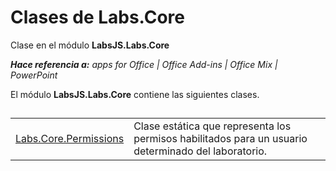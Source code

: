 
# Clases de Labs.Core
Clase en el módulo **LabsJS.Labs.Core**

 _**Hace referencia a:** apps for Office | Office Add-ins | Office Mix | PowerPoint_

El módulo **LabsJS.Labs.Core** contiene las siguientes clases.

## 


|||
|:-----|:-----|
|[Labs.Core.Permissions](../../reference/office-mix/labs.core.permissions.md)|Clase estática que representa los permisos habilitados para un usuario determinado del laboratorio.|
